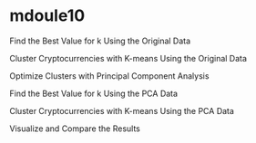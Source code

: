 # mdoule10

Find the Best Value for k Using the Original Data

Cluster Cryptocurrencies with K-means Using the Original Data

Optimize Clusters with Principal Component Analysis

Find the Best Value for k Using the PCA Data

Cluster Cryptocurrencies with K-means Using the PCA Data

Visualize and Compare the Results
